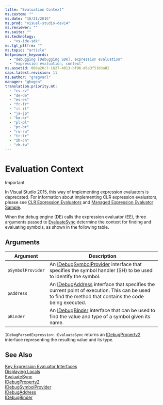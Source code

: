 ```yaml
---
title: "Evaluation Context"
ms.custom: ""
ms.date: "10/21/2016"
ms.prod: "visual-studio-dev14"
ms.reviewer: ""
ms.suite: ""
ms.technology: 
  - "vs-ide-sdk"
ms.tgt_pltfrm: ""
ms.topic: "article"
helpviewer_keywords: 
  - "debugging [Debugging SDK], expression evaluation"
  - "expression evaluation, context"
ms.assetid: 008a20c7-1b27-4013-bf96-d6a3f510da02
caps.latest.revision: 11
ms.author: "gregvanl"
manager: "ghogen"
translation.priority.mt: 
  - "cs-cz"
  - "de-de"
  - "es-es"
  - "fr-fr"
  - "it-it"
  - "ja-jp"
  - "ko-kr"
  - "pl-pl"
  - "pt-br"
  - "ru-ru"
  - "tr-tr"
  - "zh-cn"
  - "zh-tw"
---
```

# Evaluation Context
> [!IMPORTANT]
>  In Visual Studio 2015, this way of implementing expression evaluators is deprecated. For information about implementing CLR expression evaluators, please see [CLR Expression Evaluators](https://github.com/Microsoft/ConcordExtensibilitySamples/wiki/CLR-Expression-Evaluators) and [Managed Expression Evaluator Sample](https://github.com/Microsoft/ConcordExtensibilitySamples/wiki/Managed-Expression-Evaluator-Sample).  
  
 When the debug engine (DE) calls the expression evaluator (EE), three arguments passed to [EvaluateSync](../../extensibility/debugger/reference/idebugparsedexpression--evaluatesync.md) determine the context for finding and evaluating symbols, as shown in the following table.  
  
## Arguments  
  
|Argument|Description|  
|--------------|-----------------|  
|`pSymbolProvider`|An [IDebugSymbolProvider](../../extensibility/debugger/reference/idebugsymbolprovider.md) interface that specifies the symbol handler (SH) to be used to identify the symbol.|  
|`pAddress`|An [IDebugAddress](../../extensibility/debugger/reference/idebugaddress.md) interface that specifies the current point of execution. This can be used to find the method that contains the code being executed.|  
|`pBinder`|An [IDebugBinder](../../extensibility/debugger/reference/idebugbinder.md) interface that can be used to find the value and type of a symbol given its name.|  
  
 `IDebugParsedExpression::EvaluateSync` returns an [IDebugProperty2](../../extensibility/debugger/reference/idebugproperty2.md) interface representing the resulting value and its type.  
  
## See Also  
 [Key Expression Evaluator Interfaces](../../extensibility/debugger/key-expression-evaluator-interfaces.md)   
 [Displaying Locals](../../extensibility/debugger/displaying-locals.md)   
 [EvaluateSync](../../extensibility/debugger/reference/idebugparsedexpression--evaluatesync.md)   
 [IDebugProperty2](../../extensibility/debugger/reference/idebugproperty2.md)   
 [IDebugSymbolProvider](../../extensibility/debugger/reference/idebugsymbolprovider.md)   
 [IDebugAddress](../../extensibility/debugger/reference/idebugaddress.md)   
 [IDebugBinder](../../extensibility/debugger/reference/idebugbinder.md)
